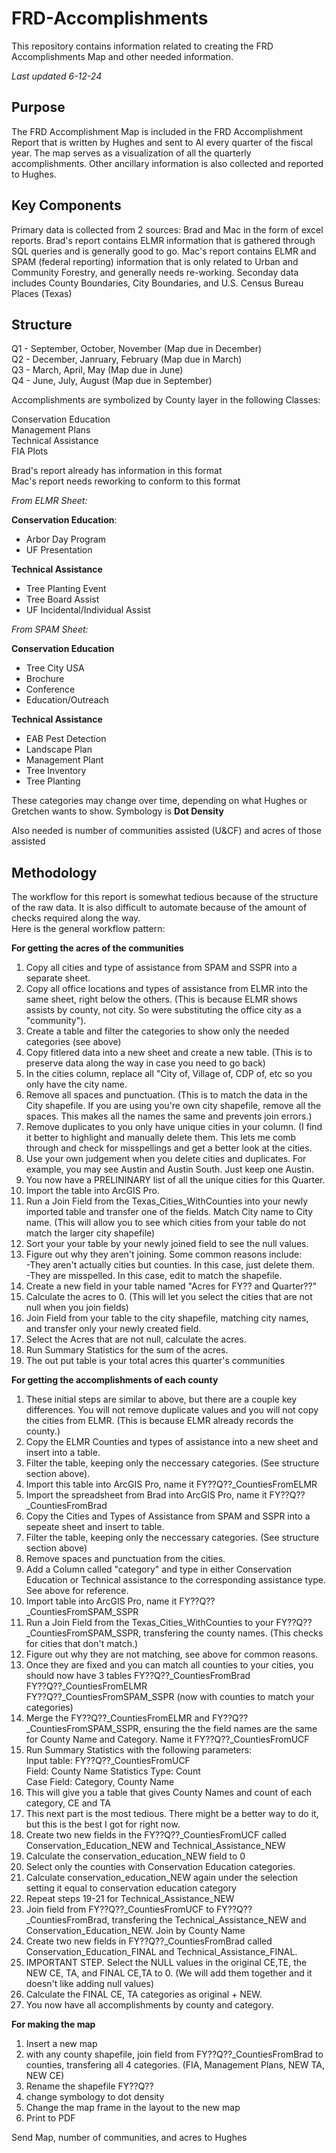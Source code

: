 # FRD-Accomplishments 
This repository contains information related to creating the FRD Accomplishments Map and other needed information.<br>

*Last updated 6-12-24*
## Purpose
The FRD Accomplishment Map is included in the FRD Accomplishment Report that is written by Hughes and sent to Al every quarter of the fiscal year. The map serves as a visualization of all the quarterly accomplishments. Other ancillary information is also collected and reported to Hughes. 
## Key Components
Primary data is collected from 2 sources: Brad and Mac in the form of excel reports. 
Brad's report contains ELMR information that is gathered through SQL queries and is generally good to go. 
Mac's report contains ELMR and SPAM (federal reporting) information that is only related to Urban and Community Forestry, and generally needs re-working.
Seconday data includes County Boundaries, City Boundaries, and U.S. Census Bureau Places (Texas)
## Structure
Q1 - September, October, November (Map due in December) <br>
Q2 - December, Janruary, February (Map due in March)<br>
Q3 - March, April, May (Map due in June)<br>
Q4 - June, July, August (Map due in September)<br>

Accomplishments are symbolized by County layer in the following Classes:<br>

Conservation Education<br>
Management Plans<br>
Technical Assistance<br>
FIA Plots<br>

Brad's report already has information in this format <br>
Mac's report needs reworking to conform to this format <br>

*From ELMR Sheet:* <br>

**Conservation Education**: <br>
*  Arbor Day Program <br>
*  UF Presentation <br>

**Technical Assistance**<br>
*  Tree Planting Event<br>
*  Tree Board Assist<br>
*  UF Incidental/Individual Assist<br>

*From SPAM Sheet:* <br>

**Conservation Education**<br>
*  Tree City USA<br>
*  Brochure<br>
*  Conference<br>
*  Education/Outreach<br>

**Technical Assistance** <br>
*  EAB Pest Detection<br>
*  Landscape Plan<br>
*  Management Plant<br>
*  Tree Inventory<br>
*  Tree Planting<br>

These categories may change over time, depending on what Hughes or Gretchen wants to show. 
Symbology is **Dot Density**<br>

Also needed is number of communities assisted (U&CF) and acres of those assisted

## Methodology
The workflow for this report is somewhat tedious because of the structure of the raw data. It is also difficult to automate because of the amount of checks required along the way. <br>
Here is the general workflow pattern:

**For getting the acres of the communities**
 1. Copy all cities and type of assistance from SPAM and SSPR into a separate sheet.
 2. Copy all office locations and types of assistance from ELMR into the same sheet, right below the others. (This is because ELMR shows assists by county, not city. So were substituting the office city as a "community").
 3. Create a table and filter the categories to show only the needed categories (see above)
 4. Copy fitlered data into a new sheet and create a new table. (This is to preserve data along the way in case you need to go back)
 5. In the cities column, replace all "City of, Village of, CDP of, etc so you only have the city name.
 6. Remove all spaces and punctuation. (This is to match the data in the City shapefile. If you are using you're own city shapefile, remove all the spaces. This makes all the names the same and prevents join errors.)
 7. Remove duplicates to you only have unique cities in your column. (I find it better to highlight and manually delete them. This lets me comb through and check for misspellings and get a better look at the cities.
 8. Use your own judgement when you delete cities and duplicates. For example, you may see Austin and Austin South. Just keep one Austin.
 9. You now have a PRELININARY list of all the unique cities for this Quarter.
 10. Import the table into ArcGIS Pro.
 11. Run a Join Field from the Texas_Cities_WithCounties into your newly imported table and transfer one of the fields. Match City name to City name. (This will allow you to see which cities from your table do not match the larger city shapefile)
 12. Sort your your table by your newly joined field to see the null values.
 13. Figure out why they aren't joining. Some common reasons include:<br>
     -They aren't actually cities but counties. In this case, just delete them.<br>
     -They are misspelled. In this case, edit to match the shapefile.
 14. Create a new field in your table named "Acres for FY?? and Quarter??"
 15. Calculate the acres to 0. (This will let you select the cities that are not null when you join fields)
 16. Join Field from your table to the city shapefile, matching city names, and transfer only your newly created field.
 17. Select the Acres that are not null, calculate the acres.
 18. Run Summary Statistics for the sum of the acres.
 19. The out put table is your total acres this quarter's communities

**For getting the accomplishments of each county**
1. These initial steps are similar to above, but there are a couple key differences. You will not remove duplicate values and you will not copy the cities from ELMR. (This is because ELMR already records the county.)
2. Copy the ELMR Counties and types of assistance into a new sheet and insert into a table.
3. Filter the table, keeping only the neccessary categories. (See structure section above).
4. Import this table into ArcGIS Pro, name it FY??Q??_CountiesFromELMR
5. Import the spreadsheet from Brad into ArcGIS Pro, name it FY??Q??_CountiesFromBrad
6. Copy the Cities and Types of Assistance from SPAM and SSPR into a sepeate sheet and insert to table.
7. Filter the table, keeping only the neccessary categories. (See structure section above)
8. Remove spaces and punctuation from the cities.
9. Add a Column called "category" and type in either Conservation Education or Technical assistance to the corresponding assistance type. See above for reference.
10. Import table into ArcGIS Pro, name it FY??Q??_CountiesFromSPAM_SSPR
11. Run a Join Field from the Texas_Cities_WithCounties to your FY??Q??_CountiesFromSPAM_SSPR, transfering the county names. (This checks for cities that don't match.)
12. Figure out why they are not matching, see above for common reasons.
13. Once they are fixed and you can match all counties to your cities, you should now have 3 tables
    FY??Q??_CountiesFromBrad<br>
    FY??Q??_CountiesFromELMR<br>
    FY??Q??_CountiesFromSPAM_SSPR (now with counties to match your categories)<br>
14. Merge the FY??Q??_CountiesFromELMR and  FY??Q??_CountiesFromSPAM_SSPR, ensuring the the field names are the same for County Name and Category. Name it FY??Q??_CountiesFromUCF
15. Run Summary Statistics with the following parameters:<br>
    Input table: FY??Q??_CountiesFromUCF<br>
    Field: County Name   Statistics Type: Count<br>
    Case Field: Category, County Name
16. This will give you a table that gives County Names and count of each category, CE and TA
17. This next part is the most tedious. There might be a better way to do it, but this is the best I got for right now.
18. Create two new fields in the FY??Q??_CountiesFromUCF called Conservation_Education_NEW and Technical_Assistance_NEW
19. Calculate the conservation_education_NEW field to 0
20. Select only the counties with Conservation Education categories. 
21. Calculate conservation_education_NEW again under the selection setting it equal to conservation education category
22. Repeat steps 19-21 for Technical_Assistance_NEW
23. Join field from FY??Q??_CountiesFromUCF to FY??Q??_CountiesFromBrad, transfering the Technical_Assistance_NEW and Conservation_Education_NEW. Join by County Name
24. Create two new fields in FY??Q??_CountiesFromBrad called Conservation_Education_FINAL and Technical_Assistance_FINAL.
25. IMPORTANT STEP. Select the NULL values in the original CE,TE, the NEW CE, TA, and FINAL CE,TA to 0. (We will add them together and it doesn't like adding null values)
26. Calculate the FINAL CE, TA categories as original + NEW.
27. You now have all accomplishments by county and category. 

**For making the map**
1. Insert a new map
2. with any county shapefile, join field from FY??Q??_CountiesFromBrad to counties, transfering all 4 categories. (FIA, Management Plans, NEW TA, NEW CE)
3. Rename the shapefile FY??Q??
4. change symbology to dot density
5. Change the map frame in the layout to the new map
6. Print to PDF

Send Map, number of communities, and acres to Hughes



